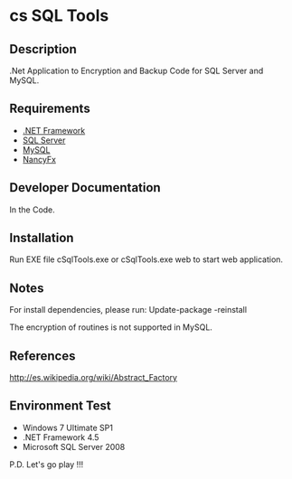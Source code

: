 # cs SQL Tools #

## Description ##
.Net Application to Encryption and Backup Code for SQL Server and MySQL.

## Requirements ##
* [.NET Framework](http://www.microsoft.com/es-mx/download/details.aspx?id=30653)
* [SQL Server](http://www.microsoft.com/es-es/server-cloud/products/sql-server/)
* [MySQL](http://www.mysql.com/)
* [NancyFx](http://nancyfx.org/)

## Developer Documentation ##
In the Code.

## Installation ##
Run EXE file cSqlTools.exe or cSqlTools.exe web to start web application.

## Notes ##
For install dependencies, please run: Update-package -reinstall

The encryption of routines is not supported in MySQL.

## References ##
http://es.wikipedia.org/wiki/Abstract_Factory

## Environment Test ##
- Windows 7 Ultimate SP1
- .NET Framework 4.5
- Microsoft SQL Server 2008

P.D. Let's go play !!!




